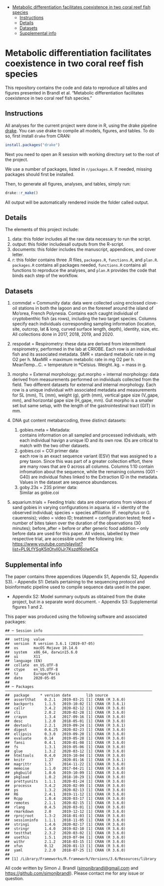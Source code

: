 -   [Metabolic differentiation facilitates coexistence in two coral reef
    fish
    species](#metabolic-differentiation-facilitates-coexistence-in-two-coral-reef-fish-species)
    -   [Instructions](#instructions)
    -   [Details](#details)
    -   [Datasets](#datasets)
    -   [Supplemental info](#supplemental-info)

Metabolic differentiation facilitates coexistence in two coral reef fish species
================================================================================

This repository contains the code and data to reproduce all tables and
figures presented in Brandl et al. “Metabolic differentiation
facilitates coexistence in two coral reef fish species.”

Instructions
------------

All analyses for the current project were done in R, using the drake
pipeline [drake](https://github.com/ropensci/drake). You can use drake
to compile all models, figures, and tables. To do so, first install
`drake` from CRAN:

``` r
install.packages("drake")
```

Next you need to open an R session with working directory set to the
root of the project.

We use a number of packages, listed in `r/packages.R`. If needed,
missing packages should first be installed.

Then, to generate all figures, analyses, and tables, simply run:

``` r
drake::r_make()
```

All output will be automatically rendered inside the folder called
output.

Details
-------

The elements of this project include:

1.  data: this folder includes all the raw data necessary to run the
    script.
2.  output: this folder includesall outputs from the R-script.
3.  documents: this folder includes the manuscript, appendices, and
    cover letter.
4.  r: this folder contains three .R files, `packages.R`, `functions.R`,
    and `plan.R`.  
    `packages.R` contains all packages needed, `functions.R` contains
    all functions to reproduce the analyses, and `plan.R` provides the
    code that binds each step of the workflow.

Datasets
--------

1.  commdat = Community data: data were collected using enclosed
    clove-oil stations in both the lagoon and on the forereef around the
    island of Mo’orea, French Polynesia. Contains each caught individual
    of cryptobenthic fish (as rows), including the two target species.
    Columns specify each individuals corresponding sampling information
    (location, site, outcrop, lat & long, curved surface length, depth),
    identity, size, etc. All collections done in 2017, 2018, 2019,
    and 2020.

2.  respodat = Respirometry: these data are derived from intermittent
    respirometry, performed in the lab at CRIOBE. Each row is an
    individual fish and its associated metadata. SMR = standard
    metabolic rate in mg O2 per h. MaxMR = maximum metabolic rate in mg
    O2 per h. MeanTemp…C. = temperature in ºCelsius. Weight..kg. = mass
    in g.

3.  morpho = External morphology; gut.morpho = internal morphology: data
    derived from measurements performed on individuals collected from
    the field. Two different datasets for external and internal
    morphology. Each row is a unique individual with associated metadata
    and measurements for SL (mm), TL (mm), weight (g), girth (mm),
    vertical gape size (V\_gape, mm), and horizontal gape size (H\_gape,
    mm). Gut morpho is a smaller set but same setup, with the length of
    the gastrointestinal tract (GIT) in mm.

4.  DNA gut content metabarcoding, three distinct datasets:
    1.  gobies.meta = Metadata:  
        contains information on all sampled and processed individuals,
        with each individual havign a unique ID and its own row. IDs are
        critical to match with the two other datasets.
    2.  gobies.coi = COI primer data:  
        each row is an exact sequence variant (ESV) that was assigned to
        a prey taxon. Since this was part of a greater collection
        effort, there are many rows that are 0 across all columns.
        Columns 1:10 contain infromation about the sequence, while the
        remaining columns (G01 - G40) are individual fishes linked to
        the Extraction ID in the metadata. Values in the dataset are
        sequence abundances.
    3.  goby.23s = 23S primer data:  
        Similar as gobie.coi
5.  aquarium.trials = Feeding trials: data are observations from videos
    of sand gobies in varying configurations in aquaria. id = identity
    of the observed individual; species = species affiliation (F.
    neophytus or G. cauerensis); video = video ID; treatment =
    configuration tested; feed = number of bites taken over the duration
    of the observations (30 minutes); before\_after = before or after
    generic food addition – only before data are used for this paper.
    All videos, labelled by their respective trial, are accessible under
    the following link:
    <a href="https://www.youtube.com/playlist?list=PL9LfYSgK5itOtyll0jJr7Kszdf6olw6Ce" class="uri">https://www.youtube.com/playlist?list=PL9LfYSgK5itOtyll0jJr7Kszdf6olw6Ce</a>

Supplemental info
-----------------

The paper contains three appendices (Appendix S1, Appendix S2, Appendix
S3). - Appendix S1: Details pertaining to the sequencing protocol and
bioinformatic pipeline used to compile sequence data used in the paper.
- Appendix S2: Model summary outputs as obtained from the drake project,
but in a separate word document. - Appendix S3: Supplemental figures 1
and 2.

This paper was produced using the following software and associated
packages:

    ## ─ Session info ───────────────────────────────────────────────────────────────
    ##  setting  value                       
    ##  version  R version 3.6.1 (2019-07-05)
    ##  os       macOS Mojave 10.14.6        
    ##  system   x86_64, darwin15.6.0        
    ##  ui       X11                         
    ##  language (EN)                        
    ##  collate  en_US.UTF-8                 
    ##  ctype    en_US.UTF-8                 
    ##  tz       Europe/Paris                
    ##  date     2020-05-05                  
    ## 
    ## ─ Packages ───────────────────────────────────────────────────────────────────
    ##  package     * version date       lib source        
    ##  assertthat    0.2.1   2019-03-21 [1] CRAN (R 3.6.0)
    ##  backports     1.1.5   2019-10-02 [1] CRAN (R 3.6.1)
    ##  callr         3.4.2   2020-02-12 [1] CRAN (R 3.6.0)
    ##  cli           2.0.2   2020-02-28 [1] CRAN (R 3.6.0)
    ##  crayon        1.3.4   2017-09-16 [1] CRAN (R 3.6.0)
    ##  desc          1.2.0   2018-05-01 [1] CRAN (R 3.6.0)
    ##  devtools      2.2.1   2019-09-24 [1] CRAN (R 3.6.1)
    ##  digest        0.6.25  2020-02-23 [1] CRAN (R 3.6.0)
    ##  ellipsis      0.3.0   2019-09-20 [1] CRAN (R 3.6.0)
    ##  evaluate      0.14    2019-05-28 [1] CRAN (R 3.6.0)
    ##  fansi         0.4.1   2020-01-08 [1] CRAN (R 3.6.0)
    ##  fs            1.3.1   2019-05-06 [1] CRAN (R 3.6.0)
    ##  glue          1.3.2   2020-03-12 [1] CRAN (R 3.6.0)
    ##  htmltools     0.4.0   2019-10-04 [1] CRAN (R 3.6.0)
    ##  knitr         1.27    2020-01-16 [1] CRAN (R 3.6.1)
    ##  magrittr      1.5     2014-11-22 [1] CRAN (R 3.6.0)
    ##  memoise       1.1.0   2017-04-21 [1] CRAN (R 3.6.0)
    ##  pkgbuild      1.0.6   2019-10-09 [1] CRAN (R 3.6.0)
    ##  pkgload       1.0.2   2018-10-29 [1] CRAN (R 3.6.0)
    ##  prettyunits   1.1.1   2020-01-24 [1] CRAN (R 3.6.0)
    ##  processx      3.4.2   2020-02-09 [1] CRAN (R 3.6.0)
    ##  ps            1.3.2   2020-02-13 [1] CRAN (R 3.6.0)
    ##  R6            2.4.1   2019-11-12 [1] CRAN (R 3.6.0)
    ##  Rcpp          1.0.4   2020-03-17 [1] CRAN (R 3.6.0)
    ##  remotes       2.1.1   2020-02-15 [1] CRAN (R 3.6.0)
    ##  rlang         0.4.5   2020-03-01 [1] CRAN (R 3.6.0)
    ##  rmarkdown     2.0     2019-12-12 [1] CRAN (R 3.6.0)
    ##  rprojroot     1.3-2   2018-01-03 [1] CRAN (R 3.6.0)
    ##  sessioninfo   1.1.1   2018-11-05 [1] CRAN (R 3.6.0)
    ##  stringi       1.4.6   2020-02-17 [1] CRAN (R 3.6.0)
    ##  stringr       1.4.0   2019-02-10 [1] CRAN (R 3.6.0)
    ##  testthat      2.3.2   2020-03-02 [1] CRAN (R 3.6.0)
    ##  usethis       1.5.1   2019-07-04 [1] CRAN (R 3.6.0)
    ##  withr         2.1.2   2018-03-15 [1] CRAN (R 3.6.0)
    ##  xfun          0.12    2020-01-13 [1] CRAN (R 3.6.0)
    ##  yaml          2.2.0   2018-07-25 [1] CRAN (R 3.6.0)
    ## 
    ## [1] /Library/Frameworks/R.framework/Versions/3.6/Resources/library

All code written by Simon J. Brandl
(<a href="mailto:simonjbrandl@gmail.com" class="email">simonjbrandl@gmail.com</a>
and
<a href="https://github.com/simonjbrandl" class="uri">https://github.com/simonjbrandl</a>).
Please contact me for any issue or question.
